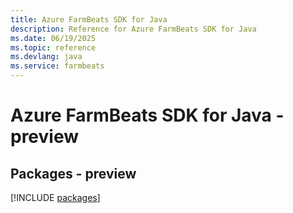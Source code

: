 ```yaml
---
title: Azure FarmBeats SDK for Java
description: Reference for Azure FarmBeats SDK for Java
ms.date: 06/19/2025
ms.topic: reference
ms.devlang: java
ms.service: farmbeats
---
```

# Azure FarmBeats SDK for Java - preview
## Packages - preview
[!INCLUDE [packages](farmbeats-index.md)]